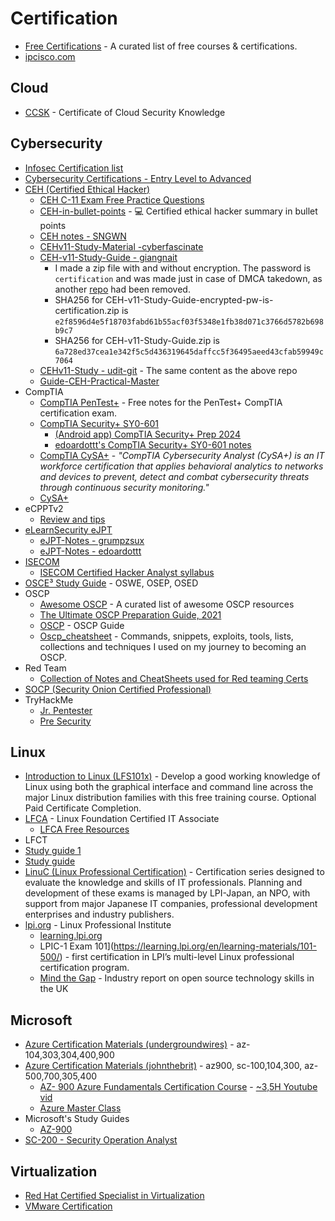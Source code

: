 # Certification

- [Free Certifications](https://github.com/cloudcommunity/Free-Certifications) - A curated list of free courses & certifications. 
- [ipcisco.com](https://ipcisco.com/)

## Cloud
- [CCSK](https://cloudsecurityalliance.org/education/ccsk) - Certificate of Cloud Security Knowledge

## Cybersecurity
- [Infosec Certification list](https://resources.infosecinstitute.com/certifications/)
- [Cybersecurity Certifications - Entry Level to Advanced](https://github.com/CyberSecurityUP/Cybersecurity-Certifications-Guide)
- [CEH (Certified Ethical Hacker)](https://www.eccouncil.org/programs/certified-ethical-hacker-ceh/)
  - [CEH C-11 Exam Free Practice Questions](https://certdemy.com/certified-ethical-hacker-exam-free-practice-questions/)
  - [CEH-in-bullet-points](https://github.com/undergroundwires/CEH-in-bullet-points) - 💻 Certified ethical hacker summary in bullet points
  - [CEH notes - SNGWN](https://github.com/SNGWN/CEH-Notes)
  - [CEHv11-Study-Material -cyberfascinate](https://github.com/cyberfascinate/CEHv11-Study-Material)
  - [CEH-v11-Study-Guide - giangnait](https://github.com/giangnait/CEH-v11-Study-Guide)
    - I made a zip file with and without encryption. The password is `certification` and was made just in case of DMCA takedown, as another [repo](https://github.com/imrk51/CEH-v11-Study-Guide) had been removed.
    - SHA256 for CEH-v11-Study-Guide-encrypted-pw-is-certification.zip is `e2f8596d4e5f18703fabd61b55acf03f5348e1fb38d071c3766d5782b698b9c7`
    - SHA256 for CEH-v11-Study-Guide.zip is `6a728ed37cea1e342f5c5d436319645daffcc5f36495aeed43cfab59949c7064`
  - [CEHv11-Study - udit-git](https://github.com/udit-git/CEHv11-Study) - The same content as the above repo
  - [Guide-CEH-Practical-Master](https://github.com/CyberSecurityUP/Guide-CEH-Practical-Master)
- CompTIA
  - [CompTIA PenTest+](https://github.com/erichmair/PenTest_Plus) - Free notes for the PenTest+ CompTIA certification exam. 
  - [CompTIA Security+ SY0-601](https://github.com/fjavierm/security-plus)
    - [(Android app) CompTIA Security+ Prep 2024](https://play.google.com/store/apps/details?id=security.exam&hl=en_US)
    - [edoardottt's CompTIA Security+ SY0-601 notes](https://github.com/edoardottt/CompTIA-Security-notes)
  - [CompTIA CySA+](https://www.comptia.org/certifications/cybersecurity-analyst) - _"CompTIA Cybersecurity Analyst (CySA+) is an IT workforce certification that applies behavioral analytics to networks and devices to prevent, detect and combat cybersecurity threats through continuous security monitoring."_
  - [CySA+](https://github.com/ReefMeeter/CySA)
- eCPPTv2
  - [Review and tips](https://www.reddit.com/r/eLearnSecurity/comments/v73ox4/passed_ecpptv2_review_and_tips/) 
- [eLearnSecurity eJPT](https://security.ine.com/certifications/ejpt-certification/)
  - [eJPT-Notes - grumpzsux](https://github.com/grumpzsux/eJPT-Notes)
  - [eJPT-Notes - edoardottt](https://github.com/edoardottt/eJPT-notes)
- [ISECOM](https://www.isecom.org/certification.html)
  - [ISECOM Certified Hacker Analyst syllabus](https://www.isecom.org/cha.pdf)
- [OSCE³ Study Guide](https://github.com/CyberSecurityUP/OSCE-Complete-Guide) - OSWE, OSEP, OSED
- OSCP
  - [Awesome OSCP](https://github.com/0x4D31/awesome-oscp) - A curated list of awesome OSCP resources
  - [The Ultimate OSCP Preparation Guide, 2021](https://johnjhacking.com/blog/the-oscp-preperation-guide-2020/)
  - [OSCP](https://github.com/0xsyr0/OSCP) - OSCP Guide
  - [Oscp_cheatsheet](https://github.com/CountablyInfinite/oscp_cheatsheet) - Commands, snippets, exploits, tools, lists, collections and techniques I used on my journey to becoming an OSCP.
- Red Team
  - [ Collection of Notes and CheatSheets used for Red teaming Certs ](https://github.com/0xn1k5/Red-Teaming)
- [SOCP (Security Onion Certified Professional)](https://securityonionsolutions.com/certification)
- TryHackMe
  - [Jr. Pentester](https://tryhackme.com/path/outline/jrpenetrationtester)
  - [Pre Security](https://tryhackme.com/path/outline/presecurity)

## Linux
- [Introduction to Linux (LFS101x)](https://training.linuxfoundation.org/training/introduction-to-linux/) - Develop a good working knowledge of Linux using both the graphical interface and command line across the major Linux distribution families with this free training course. Optional Paid Certificate Completion.
- [LFCA](https://training.linuxfoundation.org/certification/certified-it-associate/) - Linux Foundation Certified IT Associate 
  - [LFCA Free Resources](https://training.linuxfoundation.org/resources/lfca-free-resources/)
- LFCT
-   [Study guide 1](https://itnext.io/linux-foundation-certified-cloud-technician-lfct-exam-study-guide-41506a8d3822)
-   [Study guide ](https://ravikirans.com/linux-lfct-study-guide/)
- [LinuC (Linux Professional Certification)](https://linuc.org/en/) - Certification series designed to evaluate the knowledge and skills of IT professionals. Planning and development of these exams is managed by LPI-Japan, an NPO, with support from major Japanese IT companies, professional development enterprises and industry publishers.
- [lpi.org](https://www.lpi.org) - Linux Professional Institute
  - [learning.lpi.org](https://learning.lpi.org/en/)
  - LPIC-1 Exam 101](https://learning.lpi.org/en/learning-materials/101-500/) - first certification in LPI’s multi-level Linux professional certification program.
  - [Mind the Gap](https://www.lpi.org/sites/default/files/Mind-The-Gap-Whitepaper.pdf)  - Industry report on open source technology skills in the UK

## Microsoft
- [Azure Certification Materials (undergroundwires)](https://github.com/undergroundwires/Azure-in-bullet-points) - az-104,303,304,400,900
- [Azure Certification Materials (johnthebrit)](https://github.com/johnthebrit/CertificationMaterials) - az900, sc-100,104,300, az-500,700,305,400
  - [AZ- 900 Azure Fundamentals Certification Course](https://github.com/johnthebrit/AZ900CertCourse) - [~3,5H Youtube vid](https://www.youtube.com/watch?v=tQp1YkB2Tgs)
  - [Azure Master Class ](https://github.com/johnthebrit/AzureMasterClass)
- Microsoft's Study Guides
  - [AZ-900](https://learn.microsoft.com/nb-no/credentials/certifications/resources/study-guides/az-900)
- [SC-200 - Security Operation Analyst](https://skillcertpro.com/wp-content/uploads/2021/08/SC-200-Master-Cheat-Sheet.pdf)
## Virtualization
- [Red Hat Certified Specialist in Virtualization](https://www.redhat.com/en/services/certification/rhcs-virtualization)
- [VMware Certification](https://www.vmware.com/learning/certification.html)
